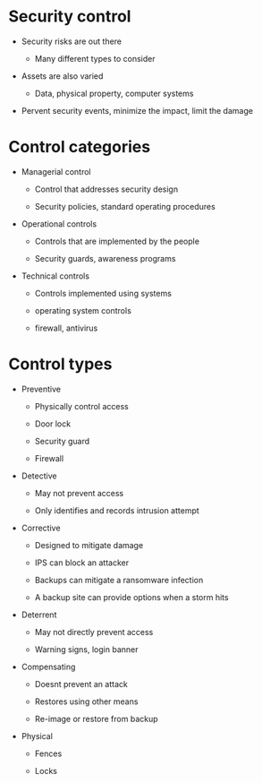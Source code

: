 # Security control

- Security risks are out there

  - Many different types to consider 



- Assets are also varied

  - Data, physical property, computer systems



- Pervent security events, minimize the impact, limit the damage 



# Control categories

- Managerial control 

  - Control that addresses security design

  - Security policies, standard operating procedures



- Operational controls

  - Controls that are implemented by the people

  - Security guards, awareness programs



- Technical controls 

  - Controls implemented using systems

  - operating system controls 

  - firewall, antivirus 



# Control types 

- Preventive

  - Physically control access

  - Door lock

  - Security guard

  - Firewall



- Detective

  - May not prevent access

  - Only identifies and records intrusion attempt 



- Corrective 

  - Designed to mitigate damage

  - IPS can block an attacker 

  - Backups can mitigate a ransomware infection 

  - A backup site can provide options when a storm hits



- Deterrent

  - May not directly prevent access 

  - Warning signs, login banner 



- Compensating 

  - Doesnt prevent an attack

  - Restores using other means 

  - Re-image or restore from backup



- Physical 

  - Fences

  - Locks 

